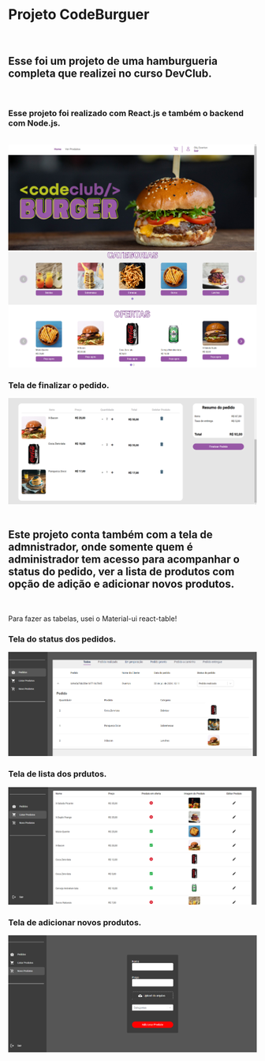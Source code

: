 <h1>Projeto CodeBurguer</h1>
<br>
<h2>Esse foi um projeto de uma hamburgueria completa que realizei no curso DevClub.</h2>
<br>
<h3>Esse projeto foi realizado com React.js e também o backend com Node.js.</h3>
<br>
<img src="https://github.com/ewertonprado1910/front-end-code-burguer/blob/master/src/assets/codeBurguer.png">

<img src="https://github.com/ewertonprado1910/front-end-code-burguer/blob/master/src/assets/home-img.png">
<br>
<h3>Tela de finalizar o pedido.</h3>

<img src="https://github.com/ewertonprado1910/front-end-code-burguer/blob/master/src/assets/tela%20do%20carrinho.png">
<br>
<br>
<h2>Este projeto conta também com a tela de admnistrador, onde somente quem é administrador tem acesso para acompanhar o status do pedido, ver a lista de produtos com opção de adição e adicionar novos produtos.</h2>
<br>
<p>Para fazer as tabelas, usei o Material-ui react-table! </p>
<h3>Tela do status dos pedidos.</h3>

<img src="https://github.com/ewertonprado1910/front-end-code-burguer/blob/master/src/assets/tela%20de%20pedidos.png">

<h3>Tela de lista dos prdutos.</h3>

<img src="https://github.com/ewertonprado1910/front-end-code-burguer/blob/master/src/assets/tela%20de%20todos%20os%20produtos.png">

<h3>Tela de adicionar novos produtos.</h3>

<img src="https://github.com/ewertonprado1910/front-end-code-burguer/blob/master/src/assets/tela%20de%20adicionar%20novo%20produto.png">
